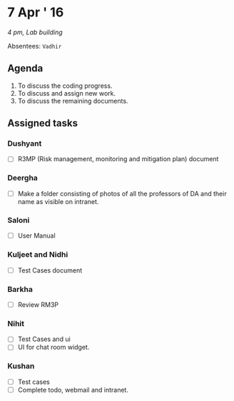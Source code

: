 7 Apr ' 16
===========
*4 pm, Lab building*

Absentees: `Vadhir`

## Agenda
1.  To discuss the coding progress.
2.  To discuss and assign new work.
3.	To discuss the remaining documents.

## Assigned tasks

### Dushyant
- [ ] R3MP (Risk management, monitoring and mitigation plan) document

### Deergha
- [ ] Make a folder consisting of photos of all the professors of DA and their name as visible on intranet.

### Saloni
- [ ] User Manual

### Kuljeet and Nidhi
- [ ] Test Cases document

### Barkha
- [ ] Review RM3P

### Nihit
- [ ] Test Cases and ui
- [ ] UI for chat room widget.

### Kushan
- [ ] Test cases
- [ ] Complete todo, webmail and intranet.
